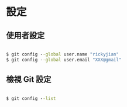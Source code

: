 # 設定

## 使用者設定

```cmd

$ git config --global user.name "rickyjian"
$ git config --global user.email "XXX@gmail"

```

## 檢視 Git 設定

```cmd

$ git config --list

```